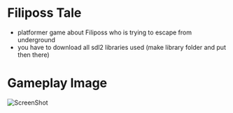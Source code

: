 # Filiposs Tale
- platformer game about Filiposs who is trying to escape from underground
- you have to download all sdl2 libraries used (make library folder and put then there)
# Gameplay Image
![ScreenShot](/resources/gameplay.png)
